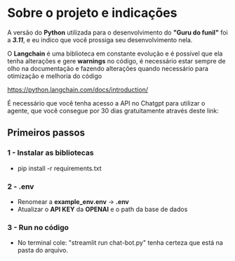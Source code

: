 # Sobre o projeto e indicações
A versão do **Python** utilizada para o desenvolvimento do **"Guru do funil"** foi a ***3.11***, e eu indico que você prossiga seu desenvolvimento nela.

O **Langchain** é uma biblioteca em constante evolução e é possível que ela tenha alterações e gere **warnings** no código, é necessário estar sempre de olho na documentação e fazendo alterações quando necessário para otimização e melhoria do código

https://python.langchain.com/docs/introduction/

É necessário que você tenha acesso a API no Chatgpt para utilizar o agente, que você consegue por 30 dias gratuitamente através deste link:
## Primeiros passos 
### 1 - Instalar as bibliotecas
- pip install -r requirements.txt
### 2 - .env
- Renomear a **example_env.env** -> **.env**
- Atualizar o **API KEY** da **OPENAI** e o path da base de dados
### 3 - Run no código
- No terminal cole: "streamlit run chat-bot.py" tenha certeza que está na pasta do arquivo.


